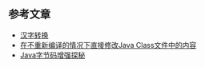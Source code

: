 

## 参考文章

* [汉字转换](https://graphemica.com/%E5%AD%90)
* [在不重新编译的情况下直接修改Java Class文件中的内容](https://lucumt.info/post/modify-java-class-file-content-directly/)
* [Java字节码增强探秘](https://juejin.im/post/5d773ae1518825058772843c)
